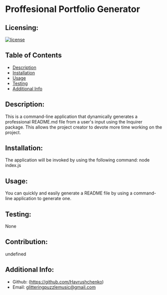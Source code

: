 # Proffesional Portfolio Generator
  ## Licensing:
  [![license](https://img.shields.io/badge/license-Apache-orange)](https://shields.io)

  ## Table of Contents 
  - [Description](#description)
  - [Installation](#installation)
  - [Usage](#usage)
  - [Testing](#testing)
  - [Additional Info](#additional-info)

  ## Description:
  This is a command-line application that dynamically generates a professional README.md file from a user's input using the Inquirer package. This allows the project creator to devote more time working on the project. 
  
  ## Installation:
  The application will be invoked by using the following command: node index.js

  ## Usage:
  You can quickly and easily generate a README file by using a command-line application to generate one. 

  ## Testing:
  None
  
  ## Contribution:
  undefined

  ## Additional Info:
  - Github: (https://github.com/Havrushchenko)
  - Email: glitteringpuzzlemusic@gmail.com
